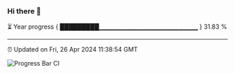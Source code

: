 ### Hi there 👋

⏳ Year progress { █████████▁▁▁▁▁▁▁▁▁▁▁▁▁▁▁▁▁▁▁▁▁ } 31.83 %

---

⏰ Updated on Fri, 26 Apr 2024 11:38:54 GMT

![Progress Bar CI](https://github.com/IshwaranRudhara/GIT-ACTION/workflows/Progress%20Bar%20CI/badge.svg)
